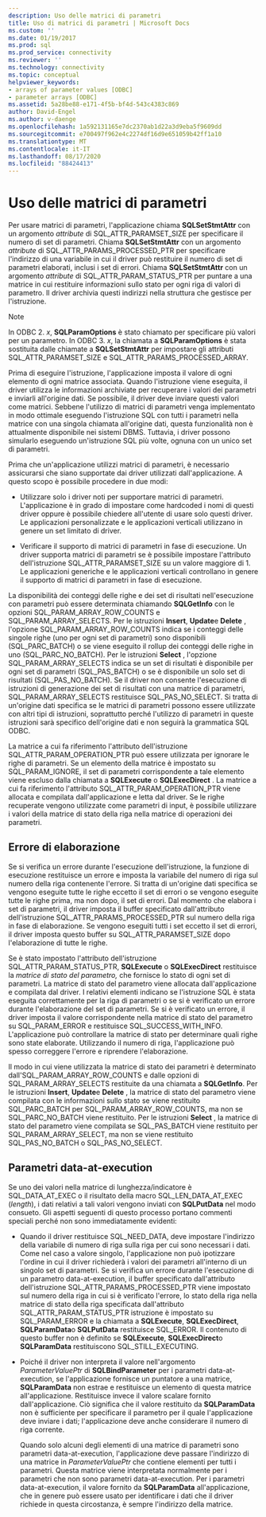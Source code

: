 ```yaml
---
description: Uso delle matrici di parametri
title: Uso di matrici di parametri | Microsoft Docs
ms.custom: ''
ms.date: 01/19/2017
ms.prod: sql
ms.prod_service: connectivity
ms.reviewer: ''
ms.technology: connectivity
ms.topic: conceptual
helpviewer_keywords:
- arrays of parameter values [ODBC]
- parameter arrays [ODBC]
ms.assetid: 5a28be88-e171-4f5b-bf4d-543c4383c869
author: David-Engel
ms.author: v-daenge
ms.openlocfilehash: 1a592131165e7dc2370ab1d22a3d9eba5f9609dd
ms.sourcegitcommit: e700497f962e4c2274df16d9e651059b42ff1a10
ms.translationtype: MT
ms.contentlocale: it-IT
ms.lasthandoff: 08/17/2020
ms.locfileid: "88424413"
---
```

# <a name="using-arrays-of-parameters"></a>Uso delle matrici di parametri
Per usare matrici di parametri, l'applicazione chiama **SQLSetStmtAttr** con un argomento *attribute* di SQL_ATTR_PARAMSET_SIZE per specificare il numero di set di parametri. Chiama **SQLSetStmtAttr** con un argomento *attribute* di SQL_ATTR_PARAMS_PROCESSED_PTR per specificare l'indirizzo di una variabile in cui il driver può restituire il numero di set di parametri elaborati, inclusi i set di errori. Chiama **SQLSetStmtAttr** con un argomento *attribute* di SQL_ATTR_PARAM_STATUS_PTR per puntare a una matrice in cui restituire informazioni sullo stato per ogni riga di valori di parametro. Il driver archivia questi indirizzi nella struttura che gestisce per l'istruzione.  
  
> [!NOTE]  
>  In ODBC 2. *x*, **SQLParamOptions** è stato chiamato per specificare più valori per un parametro. In ODBC 3. *x*, la chiamata a **SQLParamOptions** è stata sostituita dalle chiamate a **SQLSetStmtAttr** per impostare gli attributi SQL_ATTR_PARAMSET_SIZE e SQL_ATTR_PARAMS_PROCESSED_ARRAY.  
  
 Prima di eseguire l'istruzione, l'applicazione imposta il valore di ogni elemento di ogni matrice associata. Quando l'istruzione viene eseguita, il driver utilizza le informazioni archiviate per recuperare i valori dei parametri e inviarli all'origine dati. Se possibile, il driver deve inviare questi valori come matrici. Sebbene l'utilizzo di matrici di parametri venga implementato in modo ottimale eseguendo l'istruzione SQL con tutti i parametri nella matrice con una singola chiamata all'origine dati, questa funzionalità non è attualmente disponibile nei sistemi DBMS. Tuttavia, i driver possono simularlo eseguendo un'istruzione SQL più volte, ognuna con un unico set di parametri.  
  
 Prima che un'applicazione utilizzi matrici di parametri, è necessario assicurarsi che siano supportate dai driver utilizzati dall'applicazione. A questo scopo è possibile procedere in due modi:  
  
-   Utilizzare solo i driver noti per supportare matrici di parametri. L'applicazione è in grado di impostare come hardcoded i nomi di questi driver oppure è possibile chiedere all'utente di usare solo questi driver. Le applicazioni personalizzate e le applicazioni verticali utilizzano in genere un set limitato di driver.  
  
-   Verificare il supporto di matrici di parametri in fase di esecuzione. Un driver supporta matrici di parametri se è possibile impostare l'attributo dell'istruzione SQL_ATTR_PARAMSET_SIZE su un valore maggiore di 1. Le applicazioni generiche e le applicazioni verticali controllano in genere il supporto di matrici di parametri in fase di esecuzione.  
  
 La disponibilità dei conteggi delle righe e dei set di risultati nell'esecuzione con parametri può essere determinata chiamando **SQLGetInfo** con le opzioni SQL_PARAM_ARRAY_ROW_COUNTS e SQL_PARAM_ARRAY_SELECTS. Per le istruzioni **Insert**, **Update**e **Delete** , l'opzione SQL_PARAM_ARRAY_ROW_COUNTS indica se i conteggi delle singole righe (uno per ogni set di parametri) sono disponibili (SQL_PARC_BATCH) o se viene eseguito il rollup dei conteggi delle righe in uno (SQL_PARC_NO_BATCH). Per le istruzioni **Select** , l'opzione SQL_PARAM_ARRAY_SELECTS indica se un set di risultati è disponibile per ogni set di parametri (SQL_PAS_BATCH) o se è disponibile un solo set di risultati (SQL_PAS_NO_BATCH). Se il driver non consente l'esecuzione di istruzioni di generazione dei set di risultati con una matrice di parametri, SQL_PARAM_ARRAY_SELECTS restituisce SQL_PAS_NO_SELECT. Si tratta di un'origine dati specifica se le matrici di parametri possono essere utilizzate con altri tipi di istruzioni, soprattutto perché l'utilizzo di parametri in queste istruzioni sarà specifico dell'origine dati e non seguirà la grammatica SQL ODBC.  
  
 La matrice a cui fa riferimento l'attributo dell'istruzione SQL_ATTR_PARAM_OPERATION_PTR può essere utilizzata per ignorare le righe di parametri. Se un elemento della matrice è impostato su SQL_PARAM_IGNORE, il set di parametri corrispondente a tale elemento viene escluso dalla chiamata a **SQLExecute** o **SQLExecDirect** . La matrice a cui fa riferimento l'attributo SQL_ATTR_PARAM_OPERATION_PTR viene allocata e compilata dall'applicazione e letta dal driver. Se le righe recuperate vengono utilizzate come parametri di input, è possibile utilizzare i valori della matrice di stato della riga nella matrice di operazioni dei parametri.  
  
## <a name="error-processing"></a>Errore di elaborazione  
 Se si verifica un errore durante l'esecuzione dell'istruzione, la funzione di esecuzione restituisce un errore e imposta la variabile del numero di riga sul numero della riga contenente l'errore. Si tratta di un'origine dati specifica se vengono eseguite tutte le righe eccetto il set di errori o se vengono eseguite tutte le righe prima, ma non dopo, il set di errori. Dal momento che elabora i set di parametri, il driver imposta il buffer specificato dall'attributo dell'istruzione SQL_ATTR_PARAMS_PROCESSED_PTR sul numero della riga in fase di elaborazione. Se vengono eseguiti tutti i set eccetto il set di errori, il driver imposta questo buffer su SQL_ATTR_PARAMSET_SIZE dopo l'elaborazione di tutte le righe.  
  
 Se è stato impostato l'attributo dell'istruzione SQL_ATTR_PARAM_STATUS_PTR, **SQLExecute** o **SQLExecDirect** restituisce la *matrice di stato del parametro,* che fornisce lo stato di ogni set di parametri. La matrice di stato del parametro viene allocata dall'applicazione e compilata dal driver. I relativi elementi indicano se l'istruzione SQL è stata eseguita correttamente per la riga di parametri o se si è verificato un errore durante l'elaborazione del set di parametri. Se si è verificato un errore, il driver imposta il valore corrispondente nella matrice di stato del parametro su SQL_PARAM_ERROR e restituisce SQL_SUCCESS_WITH_INFO. L'applicazione può controllare la matrice di stato per determinare quali righe sono state elaborate. Utilizzando il numero di riga, l'applicazione può spesso correggere l'errore e riprendere l'elaborazione.  
  
 Il modo in cui viene utilizzata la matrice di stato dei parametri è determinato dall'SQL_PARAM_ARRAY_ROW_COUNTS e dalle opzioni di SQL_PARAM_ARRAY_SELECTS restituite da una chiamata a **SQLGetInfo**. Per le istruzioni **Insert**, **Update**e **Delete** , la matrice di stato del parametro viene compilata con le informazioni sullo stato se viene restituito SQL_PARC_BATCH per SQL_PARAM_ARRAY_ROW_COUNTS, ma non se SQL_PARC_NO_BATCH viene restituito. Per le istruzioni **Select** , la matrice di stato del parametro viene compilata se SQL_PAS_BATCH viene restituito per SQL_PARAM_ARRAY_SELECT, ma non se viene restituito SQL_PAS_NO_BATCH o SQL_PAS_NO_SELECT.  
  
## <a name="data-at-execution-parameters"></a>Parametri data-at-execution  
 Se uno dei valori nella matrice di lunghezza/indicatore è SQL_DATA_AT_EXEC o il risultato della macro SQL_LEN_DATA_AT_EXEC (*length*), i dati relativi a tali valori vengono inviati con **SQLPutData** nel modo consueto. Gli aspetti seguenti di questo processo portano commenti speciali perché non sono immediatamente evidenti:  
  
-   Quando il driver restituisce SQL_NEED_DATA, deve impostare l'indirizzo della variabile di numero di riga sulla riga per cui sono necessari i dati. Come nel caso a valore singolo, l'applicazione non può ipotizzare l'ordine in cui il driver richiederà i valori dei parametri all'interno di un singolo set di parametri. Se si verifica un errore durante l'esecuzione di un parametro data-at-execution, il buffer specificato dall'attributo dell'istruzione SQL_ATTR_PARAMS_PROCESSED_PTR viene impostato sul numero della riga in cui si è verificato l'errore, lo stato della riga nella matrice di stato della riga specificata dall'attributo SQL_ATTR_PARAM_STATUS_PTR istruzione è impostato su SQL_PARAM_ERROR e la chiamata a **SQLExecute**, **SQLExecDirect**, **SQLParamData**o **SQLPutData** restituisce SQL_ERROR. Il contenuto di questo buffer non è definito se **SQLExecute**, **SQLExecDirect**o **SQLParamData** restituiscono SQL_STILL_EXECUTING.  
  
-   Poiché il driver non interpreta il valore nell'argomento *ParameterValuePtr* di **SQLBindParameter** per i parametri data-at-execution, se l'applicazione fornisce un puntatore a una matrice, **SQLParamData** non estrae e restituisce un elemento di questa matrice all'applicazione. Restituisce invece il valore scalare fornito dall'applicazione. Ciò significa che il valore restituito da **SQLParamData** non è sufficiente per specificare il parametro per il quale l'applicazione deve inviare i dati; l'applicazione deve anche considerare il numero di riga corrente.  
  
     Quando solo alcuni degli elementi di una matrice di parametri sono parametri data-at-execution, l'applicazione deve passare l'indirizzo di una matrice in *ParameterValuePtr* che contiene elementi per tutti i parametri. Questa matrice viene interpretata normalmente per i parametri che non sono parametri data-at-execution. Per i parametri data-at-execution, il valore fornito da **SQLParamData** all'applicazione, che in genere può essere usato per identificare i dati che il driver richiede in questa circostanza, è sempre l'indirizzo della matrice.
